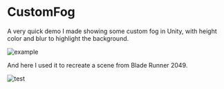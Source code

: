 # CustomFog

A very quick demo I made showing some custom fog in Unity, with height color and blur to highlight the background.

![example](https://user-images.githubusercontent.com/34488602/34463364-dc5315ca-ee59-11e7-939e-ef04fdb0d2ba.jpg)


And here I used it to recreate a scene from Blade Runner 2049.

![test](https://user-images.githubusercontent.com/34488602/34463377-20d81416-ee5a-11e7-9b4d-adacee540ae3.jpg)
